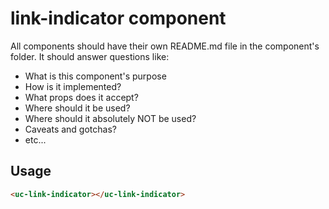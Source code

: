 # link-indicator component

All components should have their own README.md file in the component's folder. It should answer questions like:

* What is this component's purpose
* How is it implemented?
* What props does it accept?
* Where should it be used?
* Where should it absolutely NOT be used?
* Caveats and gotchas?
* etc...

## Usage

```html
<uc-link-indicator></uc-link-indicator>
```
